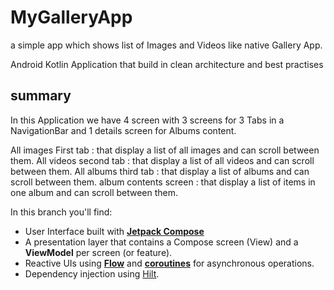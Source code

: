 # MyGalleryApp
a simple app which shows list of Images and Videos like native Gallery App.

Android Kotlin Application that build in clean architecture and best practises

## summary
In this Application we have 4 screen with 3 screens for 3 Tabs in a NavigationBar and 1 details screen for Albums content.

All images First tab : that display a list of all images and can scroll between them.
All videos second tab : that display a list of all videos and can scroll between them.
All albums third tab : that display a list of albums and can scroll between them.
album contents screen : that display a list of items in one album and can scroll between them.

In this branch you'll find:
*   User Interface built with **[Jetpack Compose](https://developer.android.com/jetpack/compose)**
*   A presentation layer that contains a Compose screen (View) and a **ViewModel** per screen (or feature).
*   Reactive UIs using **[Flow](https://developer.android.com/kotlin/flow)** and **[coroutines](https://kotlinlang.org/docs/coroutines-overview.html)** for asynchronous operations.
*   Dependency injection using [Hilt](https://developer.android.com/training/dependency-injection/hilt-android).